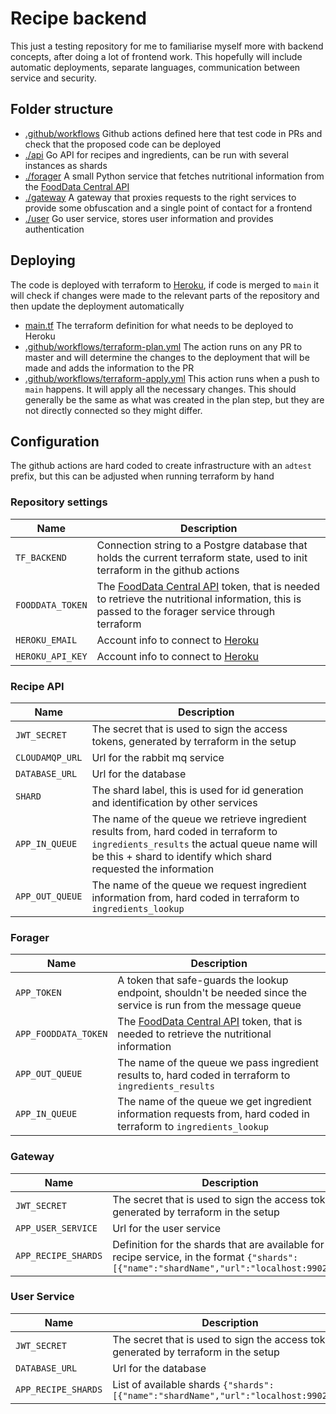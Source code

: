 # Recipe backend

This just a testing repository for me to familiarise myself more with backend concepts, after doing a lot of frontend work. This hopefully will include automatic deployments, separate languages, communication between service and security.

## Folder structure

* [.github/workflows](.github/workflows) Github actions defined here that test code in PRs and check that the proposed code can be deployed
* [./api](./api) Go API for recipes and ingredients, can be run with several instances as shards
* [./forager](./forager) A small Python service that fetches nutritional information from the [FoodData Central API](https://fdc.nal.usda.gov/)
* [./gateway](./gateway) A gateway that proxies requests to the right services to provide some obfuscation and a single point of contact for a frontend
* [./user](./user) Go user service, stores user information and provides authentication

## Deploying

The code is deployed with terraform to [Heroku](heroku.com), if code is merged to `main` it will check if changes were made to the relevant parts of the repository and then update the deployment automatically

* [main.tf](./main.tf) The terraform definition for what needs to be deployed to Heroku
* [.github/workflows/terraform-plan.yml](.github/workflows/terraform-plan.yml) The action runs on any PR to master and will determine the changes to the deployment that will be made and adds the information to the PR
* [.github/workflows/terraform-apply.yml](.github/workflows/terraform-apply.yml) This action runs when a push to `main` happens. It will apply all the necessary changes. This should generally be the same as what was created in the plan step, but they are not directly connected so they might differ.

## Configuration

The github actions are hard coded to create infrastructure with an `adtest` prefix, but this can be adjusted when running terraform by hand

### Repository settings

| Name | Description |
| --- | ---|
| `TF_BACKEND` | Connection string to a Postgre database that holds the current terraform state, used to init terraform in the github actions |
| `FOODDATA_TOKEN` | The [FoodData Central API](https://fdc.nal.usda.gov/) token, that is needed to retrieve the nutritional information, this is passed to the forager service through terraform |
| `HEROKU_EMAIL` | Account info to connect to [Heroku](heroku.com) |
| `HEROKU_API_KEY` | Account info to connect to [Heroku](heroku.com) |

### Recipe API

| Name | Description |
| --- | ---|
| `JWT_SECRET` | The secret that is used to sign the access tokens, generated by terraform in the setup |
| `CLOUDAMQP_URL` | Url for the rabbit mq service |
| `DATABASE_URL` | Url for the database |
| `SHARD` | The shard label, this is used for id generation and identification by other services |
| `APP_IN_QUEUE` | The name of the queue we retrieve ingredient results from, hard coded in terraform to `ingredients_results` the actual queue name will be this + shard to identify which shard requested the information |
| `APP_OUT_QUEUE` | The name of the queue we request ingredient information from, hard coded in terraform to `ingredients_lookup` |

### Forager

| Name | Description |
| --- | ---|
| `APP_TOKEN` | A token that safe-guards the lookup endpoint, shouldn't be needed since the service is run from the message queue |
| `APP_FOODDATA_TOKEN` | The [FoodData Central API](https://fdc.nal.usda.gov/) token, that is needed to retrieve the nutritional information |
| `APP_OUT_QUEUE` | The name of the queue we pass ingredient results to, hard coded in terraform to `ingredients_results` |
| `APP_IN_QUEUE` | The name of the queue we get ingredient information requests from, hard coded in terraform to `ingredients_lookup` |

### Gateway

| Name | Description |
| --- | --- |
| `JWT_SECRET` | The secret that is used to sign the access tokens, generated by terraform in the setup |
| `APP_USER_SERVICE` | Url for the user service |
| `APP_RECIPE_SHARDS` | Definition for the shards that are available for the recipe service, in the format `{"shards":[{"name":"shardName","url":"localhost:9902"}]}` |

### User Service

| Name | Description |
| --- | ---|
| `JWT_SECRET` | The secret that is used to sign the access tokens, generated by terraform in the setup |
| `DATABASE_URL` | Url for the database |
| `APP_RECIPE_SHARDS` | List of available shards `{"shards":[{"name":"shardName","url":"localhost:9902"}]}` |